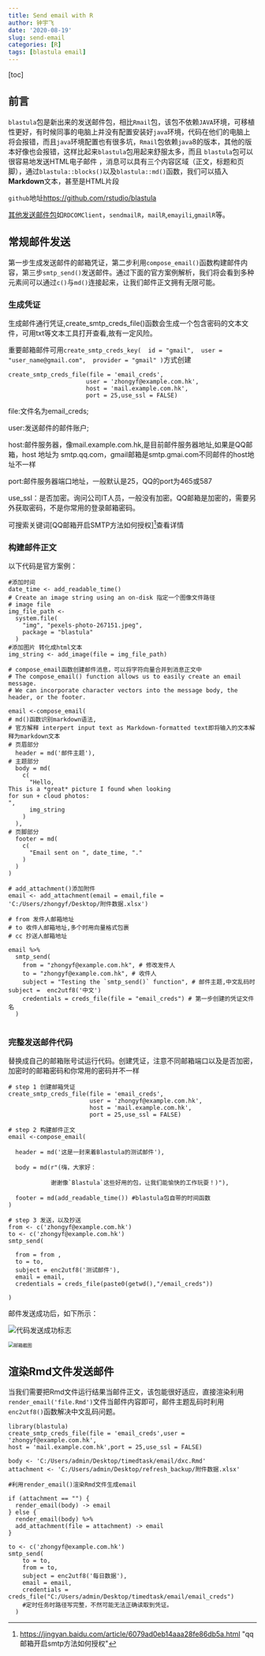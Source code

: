 ```yaml
---
title: Send email with R
author: 钟宇飞
date: '2020-08-19'
slug: send-email
categories: [R]
tags: [blastula email]
---
```




[toc]

## 前言

`blastula`包是新出来的发送邮件包，相比`Rmail`包，该包不依赖`JAVA`环境，可移植性更好，有时候同事的电脑上并没有配置安装好`java`环境，代码在他们的电脑上将会报错，而且`java`环境配置也有很多坑，`Rmail`包依赖`java`8的版本，其他的版本好像也会报错，这样比起来`blastula`包用起来舒服太多，而且  `blastula`包可以很容易地发送HTML电子邮件 ，消息可以具有三个内容区域（正文，标题和页脚），通过`blastula::blocks()`以及`blastula::md()`函数，我们可以插入**Markdown**文本，甚至是HTML片段

`github`地址<https://github.com/rstudio/blastula>

[其他发送邮件包](https://blog.mailtrap.io/r-send-email/)如`RDCOMClient`，`sendmailR`，`mailR`,`emayili`,`gmailR`等。



## 常规邮件发送

第一步生成发送邮件的邮箱凭证，第二步利用`compose_email()`函数构建邮件内容，第三步`smtp_send()`发送邮件。通过下面的官方案例解析，我们将会看到多种元素间可以通过`c()`与`md()`连接起来，让我们邮件正文拥有无限可能。

### 生成凭证

生成邮件通行凭证,create_smtp_creds_file()函数会生成一个包含密码的文本文件，可用txt等文本工具打开查看,故有一定风险。

重要邮箱邮件可用`create_smtp_creds_key(  id = "gmail",  user = "user_name@gmail.com",  provider = "gmail" )`方式创建

```
create_smtp_creds_file(file = 'email_creds',
                      user = 'zhongyf@example.com.hk',
                      host = 'mail.example.com.hk',
                      port = 25,use_ssl = FALSE)
```

file:文件名为email_creds;

user:发送邮件的邮件账户;

host:邮件服务器，像mail.example.com.hk,是目前邮件服务器地址,如果是QQ邮箱，host 地址为 smtp.qq.com，gmail邮箱是smtp.gmai.com不同邮件的host地址不一样

port:邮件服务器端口地址，一般默认是25，QQ的port为465或587

use_ssl：是否加密。询问公司IT人员，一般没有加密。QQ邮箱是加密的，需要另外获取密码，不是你常用的登录邮箱密码。

可搜索关键词[QQ邮箱开启SMTP方法如何授权][^1]查看详情



### 构建邮件正文

以下代码是官方案例：

``` 
#添加时间
date_time <- add_readable_time() 
# Create an image string using an on-disk 指定一个图像文件路径
# image file
img_file_path <-
  system.file(
    "img", "pexels-photo-267151.jpeg",
    package = "blastula"
  )
#添加图片 转化成html文本
img_string <- add_image(file = img_file_path) 

# compose_email函数创建邮件消息，可以将字符向量合并到消息正文中
# The compose_email() function allows us to easily create an email message. 
# We can incorporate character vectors into the message body, the header, or the footer.

email <-compose_email(
# md()函数识别markdown语法,
# 官方解释 interpert input text as Markdown-formatted text即将输入的文本解释为markdown文本
# 页眉部分
  header = md('邮件主题'),
# 主题部分
  body = md( 
    c(
      "Hello,
This is a *great* picture I found when looking
for sun + cloud photos:
",
      img_string
    )
  ),
# 页脚部分
  footer = md(
    c(
      "Email sent on ", date_time, "."
    )
  )
)

# add_attachment()添加附件
email <- add_attachment(email = email,file = 'C:/Users/zhongyf/Desktop/附件数据.xlsx')

# from 发件人邮箱地址
# to 收件人邮箱地址,多个时用向量格式包裹
# cc 抄送人邮箱地址

email %>%
  smtp_send(
    from = "zhongyf@example.com.hk", # 修改发件人
    to = "zhongyf@example.com.hk", # 收件人
    subject = "Testing the `smtp_send()` function", # 邮件主题,中文乱码时  subject =  enc2utf8('中文')
    credentials = creds_file(file = "email_creds") # 第一步创建的凭证文件名
  )
  
```

### 完整发送邮件代码

替换成自己的邮箱账号试运行代码。创建凭证，注意不同邮箱端口以及是否加密，加密时的邮箱密码和你常用的密码并不一样

```
# step 1 创建邮箱凭证
create_smtp_creds_file(file = 'email_creds',
                       user = 'zhongyf@example.com.hk',
                       host = 'mail.example.com.hk',
                       port = 25,use_ssl = FALSE)

# step 2 构建邮件正文
email <-compose_email(
 
  header = md('这是一封来着Blastula的测试邮件'),

  body = md(r"(嗨，大家好：
            
            谢谢像`Blastula`这些好用的包，让我们能愉快的工作玩耍！)"),

  footer = md(add_readable_time()) #blastula包自带的时间函数
)

# step 3 发送，以及抄送
from <- c('zhongyf@example.com.hk')
to <- c('zhongyf@example.com.hk')
smtp_send(

  from = from ,
  to = to,
  subject = enc2utf8('测试邮件'),
  email = email,
  credentials = creds_file(paste0(getwd(),"/email_creds")) 

)

```

邮件发送成功后，如下所示：



![代码发送成功标志](https://gitee.com/zhongyufei/photo-bed/raw/pic/img/R%E8%AF%AD%E8%A8%80-blastua-%E5%8F%91%E9%80%81%E9%82%AE%E4%BB%B6%E6%88%90%E5%8A%9F%E6%A0%87%E5%BF%97.png)

<img src="https://gitee.com/zhongyufei/photo-bed/raw/pic/img/R%E8%AF%AD%E8%A8%80-blastula-%E5%8F%91%E9%80%81%E9%82%AE%E4%BB%B6%E6%88%90%E5%8A%9F%E6%88%AA%E5%9B%BE.jpg" alt="邮箱截图" style="zoom: 67%;" />



## 渲染Rmd文件发送邮件

当我们需要把Rmd文件运行结果当邮件正文，该包能很好适应，直接渲染利用` render_email('file.Rmd')`文件当邮件内容即可，邮件主题乱码时利用`enc2utf8()`函数解决中文乱码问题。

```
library(blastula)
create_smtp_creds_file(file = 'email_creds',user = 'zhongyf@example.com.hk',
host = 'mail.example.com.hk',port = 25,use_ssl = FALSE)

body <- 'C:/Users/admin/Desktop/timedtask/email/dxc.Rmd'
attachment <- 'C:/Users/admin/Desktop/refresh_backup/附件数据.xlsx'

#利用render_email()渲染Rmd文件生成email

if (attachment == "") {
  render_email(body) -> email
} else {
  render_email(body) %>% 
  add_attachment(file = attachment) -> email
}

to <- c('zhongyf@example.com.hk')
smtp_send(
    to = to,
    from = to,
    subject = enc2utf8('每日数据'),
    email = email,
    credentials = creds_file("C:/Users/admin/Desktop/timedtask/email/email_creds") 
    #定时任务时路径写完整，不然可能无法正确读取到凭证。
  )
```



[^1]: https://jingyan.baidu.com/article/6079ad0eb14aaa28fe86db5a.html	"qq邮箱开启smtp方法如何授权"

